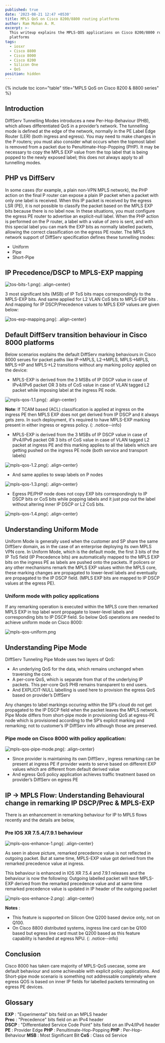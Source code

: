 ```yaml
---
published: true
date: '2023-08-21 12:47 +0530'
title: MPLS QoS on Cisco 8200/8800 routing platforms
author: Ram Mohan A. M.
excerpt: >-
  This writeup explains the MPLS-QOS applications on Cisco 8200/8800 routing
  platforms
tags:
  - iosxr
  - Cisco 8800
  - Cisco 8000
  - Cisco 8200
  - Silicon One
  - QoS
position: hidden
---
```

{% include toc icon="table" title="MPLS QoS on Cisco 8200 & 8800 series" %}

## Introduction
DiffServ Tunnelling Modes introduces a new Per-Hop-Behaviour (PHB), which allows differentiated QoS in a provider’s network. The tunnelling mode is defined at the edge of the network, normally in the PE Label Edge Router (LER) (both ingress and egress). You may need to make changes in the P routers; you must also consider what occurs when the topmost label is removed from a packet due to Penultimate-Hop-Popping (PHP). It may be necessary to copy the MPLS EXP value from the top label that is being popped to the newly exposed label; this does not always apply to all tunnelling modes.

## PHP vs DiffServ
In some cases (for example, a plain non-VPN MPLS network), the PHP action on the final P router can expose a plain IP packet when a packet with only one label is received. When this IP packet is received by the egress LSR (PE), it is not possible to classify the packet based on the MPLS EXP bits because there is no label now. In these situations, you must configure the egress PE router to advertise an explicit-null label. When the PHP action is performed on the P router, a label with a value of zero is sent, and with this special label you can mark the EXP bits as normally labelled packets, allowing the correct classification on the egress PE router.
The MPLS network support of DiffServ specification defines these tunnelling modes:
  - Uniform
  - Pipe
  - Short-Pipe


## IP Precedence/DSCP to MPLS-EXP mapping


![tos-bits-1.png]({{site.baseurl}}/images/tos-bits-1.png){: .align-center}

3 most significant bits (MSB) of IP ToS bits maps correspondingly to the MPLS-EXP bits. And same applied for L2 VLAN CoS bits to MPLS-EXP bits . And mapping for IP DSCP/Precedence values to MPLS EXP values are given below:



![tos-exp-mapping.png]({{site.baseurl}}/images/tos-exp-mapping.png){: .align-center}

## Default DiffServ transition behaviour in Cisco 8000 platforms

Below scenarios explains the default DiffServ marking behaviours in Cisco 8000 serues for packet paths like IP->MPLS, L2->MPLS, MPLS->MPLS, MPLS->IP and MPLS->L2 transitions without any marking policy applied on the device:
 
-	MPLS-EXP is derived from the 3 MSBs of IP DSCP value in case of IPv4/IPv6  packet OR 3 bits of CoS value in case of VLAN tagged L2 packet while imposing label at the ingress PE node.  

![mpls-qos-1.1.png]({{site.baseurl}}/images/mpls-qos-1.1.png){: .align-center}


  
**Note**: If TCAM based (ACL) classification is applied at ingress on the ingress PE then MPLS EXP does not get derived from IP DSCP and it always gets zero. In such deployment, it's required  to have MPLS-EXP marking present in either ingress or egress policy.
{: .notice--info}



-	MPLS-EXP is derived from the 3 MSBs of IP DSCP value in case of IPv4/IPv6  packet OR 3 bits of CoS value in case of VLAN tagged L2 packet at ingress PE and this marking applies to all the labels which are getting pushed on the ingress PE node (both service and transport labels)

![mpls-qos-1.2.png]({{site.baseurl}}/images/mpls-qos-1.2.png){: .align-center}



-	And same applies to swap labels on P nodes

![mpls-qos-1.3.png]({{site.baseurl}}/images/mpls-qos-1.3.png){: .align-center}


-	Egress PE/PHP node does not copy EXP bits correspondingly to IP DSCP bits or CoS bits while popping labels and it just pop out the label without altering inner IP DSCP or L2 CoS bits.


![mpls-qos-1.4.png]({{site.baseurl}}/images/mpls-qos-1.4.png){: .align-center}


## Understanding Uniform Mode

Uniform Mode is generally used when the customer and SP share the same DiffServ domain, as in the case of an enterprise deploying its own MPLS VPN core.
In Uniform Mode, which is the default mode, the first 3 bits of the IP ToS field (IP Precedence bits) are automatically mapped to the MPLS EXP bits on the ingress PE as labels are pushed onto the packets.
If policers or any other mechanisms remark the MPLS EXP values within the MPLS core, these marking changes are propagated to lower-level labels and eventually are propagated to the IP DSCP field. (MPLS EXP bits are mapped to IP DSCP values at the egress PE).
 
### Uniform mode with policy applications
If any remarking operation is executed within the MPLS core then remarked MPLS EXP in top label wont propagate to lower-level labels and corresponding bits to IP DSCP field. So below QoS operations are needed to achieve uniform mode on Cisco 8000:


![mpls-qos-uniform.png]({{site.baseurl}}/images/mpls-qos-uniform.png)


## Understanding Pipe Mode

DiffServ Tunneling Pipe Mode uses two layers of QoS:
  - An underlying QoS for the data, which remains unchanged when traversing the core.
  - A per-core QoS, which is separate from that of the underlying IP packets. This per-core QoS PHB remains transparent to end users.
  - And EXPLICIT-NULL labelling is used here to provision the egress QoS based on provider’s DiffServ

Any changes to label markings occuring within the SP’s cloud do not get propagated to the IP DSCP field when the packet leaves the MPLS network.
Pipe Mode differs from short-pipe mode in provisioning QoS at egress-PE node which is provisioned according to the SP’s explicit marking and remarking; not to customer’s IP DiffServ info although those are preserved.
 
### Pipe mode on Cisco 8000 with policy application:

![mpls-qos-pipe-mode.png]({{site.baseurl}}/images/mpls-qos-pipe-mode.png){: .align-center}


-	Since provider is maintaining its own DiffServ , ingress remarking can be present at ingress PE if provider wants to serve based on different EXP values which are different from default derived value
-	And egress QoS policy application achieves traffic treatment based on provider’s DiffServ on egress PE


## IP -> MPLS Flow: Understanding Behavioural change in remarking IP DSCP/Prec & MPLS-EXP
There is an enhancement in remarking behaviour for IP to MPLS flows recently and the details are below,

### Pre IOS XR 7.5.4/7.9.1 behaviour

![mpls-qos-enhance-1.png]({{site.baseurl}}/images/mpls-qos-enhance-1.png){: .align-center}



As seen in above picture, remarked precedence value is not reflected in outgoing packet. But at same time, MPLS-EXP value got derived from the remarked precedence value at ingress.

This behaviour is enhanced in IOS XR 7.5.4 and 7.9.1 releases and the behaviour is now the following: Outgoing labelled packet will have MPLS-EXP derived from the remarked precedence value and at same time remarked precedence value is updated in IP header of the outgoing packet

![mpls-qos-enhance-2.png]({{site.baseurl}}/images/mpls-qos-enhance-2.png){: .align-center}


**Notes** :
  - This feature is supported on Silicon One Q200 based device only, not on Q100.
  - On Cisco 8800 distributed systems, ingress line card can be Q100 based but egress line card must be Q200 based as this feature capability is handled at egress NPU.
{: .notice--info}

## Conclusion

Cisco 8000 has taken care majority of MPLS-QoS usecase, some are default behaviour and some achievable with explicit policy applications. And Short-pipe mode scenario is something not addressable completely where egress QOS is based on inner IP fields for labelled packets terminating on egress PE devices.


## Glossary

**EXP**  : "Experimental" bits field on an MPLS header  
**Prec** : "Precedence" bits field on an IPv4 header  
**DSCP** : "Differentiated Service Code Point" bits field on an IPv4/IPv6 header  
**PE**   : Provider Edge 
**PHP**  : Penultimate-Hop-Popping 
**PHP**  : Per-Hop-Behaviour 
**MSB**  : Most Significant Bit 
**CoS**  : Class od Service 



